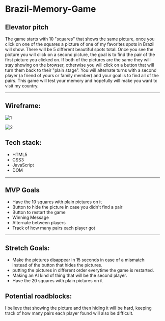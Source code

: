 # Brazil-Memory-Game

## Elevator pitch

The game starts with 10 "squares" that shows the same picture, once you click on one of the squares a picture of one of my favorites spots in Brazil will show. There will be 5 different beautiful spots total. Once you see the picture you will click on a second picture, the goal is to find the pair of the first picture you clicked on. If both of the pictures are the same they will stay showing on the browser, otherwise you will click on a button that will turn them back to their "plain stage". You will alternate turns with a second player (a friend of yours or family member) and your goal is to find all of the pairs. This game will test your memory and hopefully will make you want to visit my country.

---
## Wireframe:

![1](https://user-images.githubusercontent.com/117694604/204959235-537c7872-3081-4328-bafc-0555f8c438d1.jpg)

![2](https://user-images.githubusercontent.com/117694604/204959311-40dcedb5-a0c1-41ff-b837-31039f8fc66f.jpg)


## Tech stack:

* HTML5
* CSS3
* JavaScript
* DOM

---

## MVP Goals

* Have the 10 squares with plain pictures on it
* Button to hide the picture in case you didn't find a pair
* Button to restart the game
* Winning Message
* Alternate between players
* Track of how many pairs each player got

---

## Stretch Goals:

* Make the pictures disappear in 15 seconds in case of a mismatch instead of the button that hides the pictures.
* putting the pictures in different order everytime the game is restarted.
* Making an AI kind of thing that will be the second player.
* Have the 20 squares with plain pictures on it

## Potential roadblocks:

I believe that showing the picture and then hiding it will be hard, keeping track of how many pairs each player found will also be difficult.
